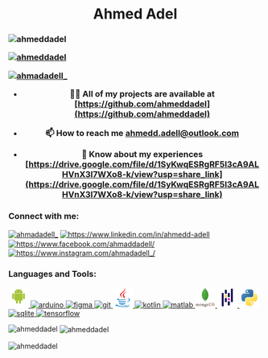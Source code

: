 <h1 align="center">Ahmed Adel</h1>
<h3 align="center"A passionate Android Developer</h3>

<p align="left"> <img src="https://komarev.com/ghpvc/?username=ahmeddadel&label=Profile%20views&color=0e75b6&style=flat" alt="ahmeddadel" /> </p>

<p align="left"> <a href="https://github.com/ryo-ma/github-profile-trophy"><img src="https://github-profile-trophy.vercel.app/?username=ahmeddadel" alt="ahmeddadel" /></a> </p>

<p align="left"> <a href="https://twitter.com/ahmadadell_" target="blank"><img src="https://img.shields.io/twitter/follow/ahmadadell_?logo=twitter&style=for-the-badge" alt="ahmadadell_" /></a> </p>

- 👨‍💻 All of my projects are available at [https://github.com/ahmeddadel](https://github.com/ahmeddadel)

- 📫 How to reach me **ahmedd.adell@outlook.com**

- 📄 Know about my experiences [https://drive.google.com/file/d/1SyKwqESRgRF5l3cA9ALHVnX3l7WXo8-k/view?usp=share_link](https://drive.google.com/file/d/1SyKwqESRgRF5l3cA9ALHVnX3l7WXo8-k/view?usp=share_link)

<h3 align="left">Connect with me:</h3>
<p align="left">
<a href="https://twitter.com/ahmadadell_" target="blank"><img align="center" src="https://raw.githubusercontent.com/rahuldkjain/github-profile-readme-generator/master/src/images/icons/Social/twitter.svg" alt="ahmadadell_" height="30" width="40" /></a>
<a href="https://www.linkedin.com/in/ahmedd-adell" target="blank"><img align="center" src="https://raw.githubusercontent.com/rahuldkjain/github-profile-readme-generator/master/src/images/icons/Social/linked-in-alt.svg" alt="https://www.linkedin.com/in/ahmedd-adell" height="30" width="40" /></a>
<a href="https://www.facebook.com/ahmaddadell/" target="blank"><img align="center" src="https://raw.githubusercontent.com/rahuldkjain/github-profile-readme-generator/master/src/images/icons/Social/facebook.svg" alt="https://www.facebook.com/ahmaddadell/" height="30" width="40" /></a>
<a href="https://www.instagram.com/ahmadadell_/" target="blank"><img align="center" src="https://raw.githubusercontent.com/rahuldkjain/github-profile-readme-generator/master/src/images/icons/Social/instagram.svg" alt="https://www.instagram.com/ahmadadell_/" height="30" width="40" /></a>
</p>

<h3 align="left">Languages and Tools:</h3>
<p align="left"> <a href="https://developer.android.com" target="_blank" rel="noreferrer"> <img src="https://raw.githubusercontent.com/devicons/devicon/master/icons/android/android-original-wordmark.svg" alt="android" width="40" height="40"/> </a> <a href="https://www.arduino.cc/" target="_blank" rel="noreferrer"> <img src="https://cdn.worldvectorlogo.com/logos/arduino-1.svg" alt="arduino" width="40" height="40"/> </a> <a href="https://www.figma.com/" target="_blank" rel="noreferrer"> <img src="https://www.vectorlogo.zone/logos/figma/figma-icon.svg" alt="figma" width="40" height="40"/> </a> <a href="https://git-scm.com/" target="_blank" rel="noreferrer"> <img src="https://www.vectorlogo.zone/logos/git-scm/git-scm-icon.svg" alt="git" width="40" height="40"/> </a> <a href="https://www.java.com" target="_blank" rel="noreferrer"> <img src="https://raw.githubusercontent.com/devicons/devicon/master/icons/java/java-original.svg" alt="java" width="40" height="40"/> </a> <a href="https://kotlinlang.org" target="_blank" rel="noreferrer"> <img src="https://www.vectorlogo.zone/logos/kotlinlang/kotlinlang-icon.svg" alt="kotlin" width="40" height="40"/> </a> <a href="https://www.mathworks.com/" target="_blank" rel="noreferrer"> <img src="https://upload.wikimedia.org/wikipedia/commons/2/21/Matlab_Logo.png" alt="matlab" width="40" height="40"/> </a> <a href="https://www.mongodb.com/" target="_blank" rel="noreferrer"> <img src="https://raw.githubusercontent.com/devicons/devicon/master/icons/mongodb/mongodb-original-wordmark.svg" alt="mongodb" width="40" height="40"/> </a> <a href="https://pandas.pydata.org/" target="_blank" rel="noreferrer"> <img src="https://raw.githubusercontent.com/devicons/devicon/2ae2a900d2f041da66e950e4d48052658d850630/icons/pandas/pandas-original.svg" alt="pandas" width="40" height="40"/> </a> <a href="https://www.python.org" target="_blank" rel="noreferrer"> <img src="https://raw.githubusercontent.com/devicons/devicon/master/icons/python/python-original.svg" alt="python" width="40" height="40"/> </a> <a href="https://www.sqlite.org/" target="_blank" rel="noreferrer"> <img src="https://www.vectorlogo.zone/logos/sqlite/sqlite-icon.svg" alt="sqlite" width="40" height="40"/> </a> <a href="https://www.tensorflow.org" target="_blank" rel="noreferrer"> <img src="https://www.vectorlogo.zone/logos/tensorflow/tensorflow-icon.svg" alt="tensorflow" width="40" height="40"/> </a> </p>

<p><img align="left" src="https://github-readme-stats.vercel.app/api/top-langs?username=ahmeddadel&show_icons=true&locale=en&layout=compact" alt="ahmeddadel" /></p>

<p>&nbsp;<img align="center" src="https://github-readme-stats.vercel.app/api?username=ahmeddadel&show_icons=true&locale=en" alt="ahmeddadel" /></p>

<p><img align="center" src="https://github-readme-streak-stats.herokuapp.com/?user=ahmeddadel&" alt="ahmeddadel" /></p>
